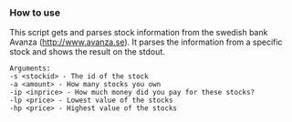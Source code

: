 ### How to use
This script gets and parses stock information from the swedish
bank Avanza (http://www.avanza.se). It parses the information
from a specific stock and shows the result on the stdout.

    Arguments:
    -s <stockid> - The id of the stock
    -a <amount> - How many stocks you own
    -ip <inprice> - How much money did you pay for these stocks?
    -lp <price> - Lowest value of the stocks
    -hp <price> - Highest value of the stocks


